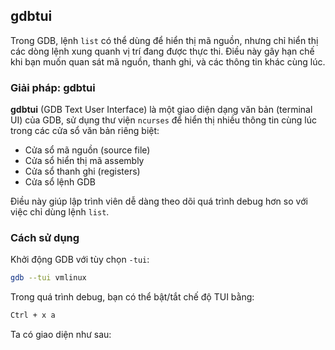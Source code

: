 gdbtui
------

Trong GDB, lệnh `list` có thể dùng để hiển thị mã nguồn, nhưng chỉ hiển thị các dòng lệnh xung quanh vị trí đang được thực thi. Điều này gây hạn chế khi bạn muốn quan sát mã nguồn, thanh ghi, và các thông tin khác cùng lúc.

### Giải pháp: gdbtui

**gdbtui** (GDB Text User Interface) là một giao diện dạng văn bản (terminal UI) của GDB, sử dụng thư viện `ncurses` để hiển thị nhiều thông tin cùng lúc trong các cửa sổ văn bản riêng biệt:

- Cửa sổ mã nguồn (source file)
- Cửa sổ hiển thị mã assembly
- Cửa sổ thanh ghi (registers)
- Cửa sổ lệnh GDB

Điều này giúp lập trình viên dễ dàng theo dõi quá trình debug hơn so với việc chỉ dùng lệnh `list`.

### Cách sử dụng
Khởi động GDB với tùy chọn `-tui`:
```bash
gdb --tui vmlinux
```

Trong quá trình debug, bạn có thể bật/tắt chế độ TUI bằng:
```bash
Ctrl + x a
```
Ta có giao diện như sau:

